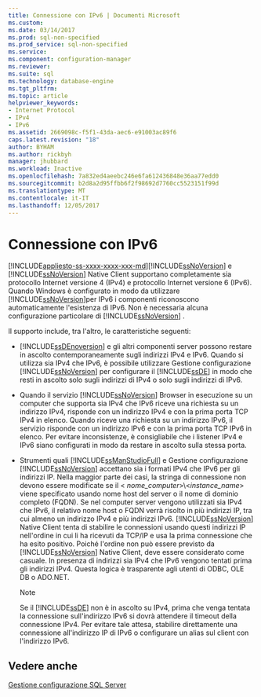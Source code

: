 ```yaml
---
title: Connessione con IPv6 | Documenti Microsoft
ms.custom: 
ms.date: 03/14/2017
ms.prod: sql-non-specified
ms.prod_service: sql-non-specified
ms.service: 
ms.component: configuration-manager
ms.reviewer: 
ms.suite: sql
ms.technology: database-engine
ms.tgt_pltfrm: 
ms.topic: article
helpviewer_keywords:
- Internet Protocol
- IPv4
- IPv6
ms.assetid: 2669098c-f5f1-43da-aec6-e91003ac89f6
caps.latest.revision: "18"
author: BYHAM
ms.author: rickbyh
manager: jhubbard
ms.workload: Inactive
ms.openlocfilehash: 7a832ed4aeebc246e6fa612436848e36aa77edd0
ms.sourcegitcommit: b2d8a2d95ffbb6f2f98692d7760cc5523151f99d
ms.translationtype: MT
ms.contentlocale: it-IT
ms.lasthandoff: 12/05/2017
---
```

# <a name="connecting-using-ipv6"></a>Connessione con IPv6
[!INCLUDE[appliesto-ss-xxxx-xxxx-xxx-md](../../includes/appliesto-ss-xxxx-xxxx-xxx-md.md)][!INCLUDE[ssNoVersion](../../includes/ssnoversion-md.md)] e [!INCLUDE[ssNoVersion](../../includes/ssnoversion-md.md)] Native Client supportano completamente sia protocollo Internet versione 4 (IPv4) e protocollo Internet versione 6 (IPv6). Quando Windows è configurato in modo da utilizzare [!INCLUDE[ssNoVersion](../../includes/ssnoversion-md.md)]per IPv6 i componenti riconoscono automaticamente l'esistenza di IPv6. Non è necessaria alcuna configurazione particolare di [!INCLUDE[ssNoVersion](../../includes/ssnoversion-md.md)] .  
  
 Il supporto include, tra l'altro, le caratteristiche seguenti:  
  
-   [!INCLUDE[ssDEnoversion](../../includes/ssdenoversion-md.md)] e gli altri componenti server possono restare in ascolto contemporaneamente sugli indirizzi IPv4 e IPv6. Quando si utilizza sia IPv4 che IPv6, è possibile utilizzare Gestione configurazione [!INCLUDE[ssNoVersion](../../includes/ssnoversion-md.md)] per configurare il [!INCLUDE[ssDE](../../includes/ssde-md.md)] in modo che resti in ascolto solo sugli indirizzi di IPv4 o solo sugli indirizzi di IPv6.  
  
-   Quando il servizio [!INCLUDE[ssNoVersion](../../includes/ssnoversion-md.md)] Browser in esecuzione su un computer che supporta sia IPv4 che IPv6 riceve una richiesta su un indirizzo IPv4, risponde con un indirizzo IPv4 e con la prima porta TCP IPv4 in elenco. Quando riceve una richiesta su un indirizzo IPv6, il servizio risponde con un indirizzo IPv6 e con la prima porta TCP IPv6 in elenco. Per evitare inconsistenze, è consigliabile che i listener IPv4 e IPv6 siano configurati in modo da restare in ascolto sulla stessa porta.  
  
-   Strumenti quali [!INCLUDE[ssManStudioFull](../../includes/ssmanstudiofull-md.md)] e Gestione configurazione [!INCLUDE[ssNoVersion](../../includes/ssnoversion-md.md)] accettano sia i formati IPv4 che IPv6 per gli indirizzi IP. Nella maggior parte dei casi, la stringa di connessione non devono essere modificate se il \< *nome_computer*>\\<*instance_name*> viene specificato usando nome host del server o il nome di dominio completo (FQDN). Se nel computer server vengono utilizzati sia IPv4 che IPv6, il relativo nome host o FQDN verrà risolto in più indirizzi IP, tra cui almeno un indirizzo IPv4 e più indirizzi IPv6. [!INCLUDE[ssNoVersion](../../includes/ssnoversion-md.md)] Native Client tenta di stabilire le connessioni usando questi indirizzi IP nell'ordine in cui li ha ricevuti da TCP/IP e usa la prima connessione che ha esito positivo. Poiché l'ordine non può essere previsto da [!INCLUDE[ssNoVersion](../../includes/ssnoversion-md.md)] Native Client, deve essere considerato come casuale. In presenza di indirizzi sia IPv4 che IPv6 vengono tentati prima gli indirizzi IPv4. Questa logica è trasparente agli utenti di ODBC, OLE DB o ADO.NET.  
  
    > [!NOTE]  
    >  Se il [!INCLUDE[ssDE](../../includes/ssde-md.md)] non è in ascolto su IPv4, prima che venga tentata la connessione sull'indirizzo IPv6 si dovrà attendere il timeout della connessione IPv4. Per evitare tale attesa, stabilire direttamente una connessione all'indirizzo IP di IPv6 o configurare un alias sul client con l'indirizzo IPv6.  
  
## <a name="see-also"></a>Vedere anche  
 [Gestione configurazione SQL Server](../../relational-databases/sql-server-configuration-manager.md)  
  
  
